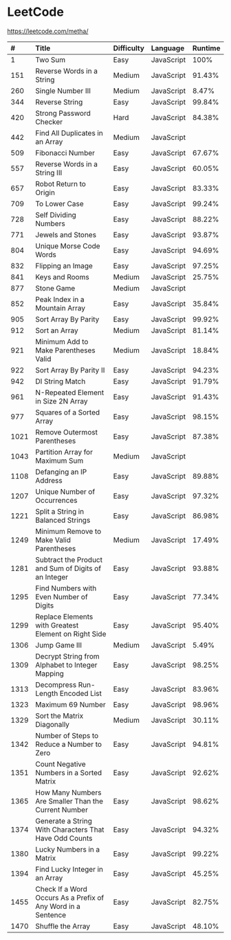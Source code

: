 # LeetCode

https://leetcode.com/metha/

| #    | Title                                                        | Difficulty | Language   | Runtime |
| :--- | :----------------------------------------------------------- | :--------- | :--------- | :------ |
| 1    | Two Sum                                                      | Easy       | JavaScript | 100%    |
| 151  | Reverse Words in a String                                    | Medium     | JavaScript | 91.43%  |
| 260  | Single Number III                                            | Medium     | JavaScript | 8.47%   |
| 344  | Reverse String                                               | Easy       | JavaScript | 99.84%  |
| 420  | Strong Password Checker                                      | Hard       | JavaScript | 84.38%  |
| 442  | Find All Duplicates in an Array                              | Medium     | JavaScript |         |
| 509  | Fibonacci Number                                             | Easy       | JavaScript | 67.67%  |
| 557  | Reverse Words in a String III                                | Easy       | JavaScript | 60.05%  |
| 657  | Robot Return to Origin                                       | Easy       | JavaScript | 83.33%  |
| 709  | To Lower Case                                                | Easy       | JavaScript | 99.24%  |
| 728  | Self Dividing Numbers                                        | Easy       | JavaScript | 88.22%  |
| 771  | Jewels and Stones                                            | Easy       | JavaScript | 93.87%  |
| 804  | Unique Morse Code Words                                      | Easy       | JavaScript | 94.69%  |
| 832  | Flipping an Image                                            | Easy       | JavaScript | 97.25%  |
| 841  | Keys and Rooms                                               | Medium     | JavaScript | 25.75%  |
| 877  | Stone Game                                                   | Medium     | JavaScript |         |
| 852  | Peak Index in a Mountain Array                               | Easy       | JavaScript | 35.84%  |
| 905  | Sort Array By Parity                                         | Easy       | JavaScript | 99.92%  |
| 912  | Sort an Array                                                | Medium     | JavaScript | 81.14%  |
| 921  | Minimum Add to Make Parentheses Valid                        | Medium     | JavaScript | 18.84%  |
| 922  | Sort Array By Parity II                                      | Easy       | JavaScript | 94.23%  |
| 942  | DI String Match                                              | Easy       | JavaScript | 91.79%  |
| 961  | N-Repeated Element in Size 2N Array                          | Easy       | JavaScript | 91.43%  |
| 977  | Squares of a Sorted Array                                    | Easy       | JavaScript | 98.15%  |
| 1021 | Remove Outermost Parentheses                                 | Easy       | JavaScript | 87.38%  |
| 1043 | Partition Array for Maximum Sum                              | Medium     | JavaScript |         |
| 1108 | Defanging an IP Address                                      | Easy       | JavaScript | 89.88%  |
| 1207 | Unique Number of Occurrences                                 | Easy       | JavaScript | 97.32%  |
| 1221 | Split a String in Balanced Strings                           | Easy       | JavaScript | 86.98%  |
| 1249 | Minimum Remove to Make Valid Parentheses                     | Medium     | JavaScript | 17.49%  |
| 1281 | Subtract the Product and Sum of Digits of an Integer         | Easy       | JavaScript | 93.88%  |
| 1295 | Find Numbers with Even Number of Digits                      | Easy       | JavaScript | 77.34%  |
| 1299 | Replace Elements with Greatest Element on Right Side         | Easy       | JavaScript | 95.40%  |
| 1306 | Jump Game III                                                | Medium     | JavaScript | 5.49%   |
| 1309 | Decrypt String from Alphabet to Integer Mapping              | Easy       | JavaScript | 98.25%  |
| 1313 | Decompress Run-Length Encoded List                           | Easy       | JavaScript | 83.96%  |
| 1323 | Maximum 69 Number                                            | Easy       | JavaScript | 98.96%  |
| 1329 | Sort the Matrix Diagonally                                   | Medium     | JavaScript | 30.11%  |
| 1342 | Number of Steps to Reduce a Number to Zero                   | Easy       | JavaScript | 94.81%  |
| 1351 | Count Negative Numbers in a Sorted Matrix                    | Easy       | JavaScript | 92.62%  |
| 1365 | How Many Numbers Are Smaller Than the Current Number         | Easy       | JavaScript | 98.62%  |
| 1374 | Generate a String With Characters That Have Odd Counts       | Easy       | JavaScript | 94.32%  |
| 1380 | Lucky Numbers in a Matrix                                    | Easy       | JavaScript | 99.22%  |
| 1394 | Find Lucky Integer in an Array                               | Easy       | JavaScript | 45.25%  |
| 1455 | Check If a Word Occurs As a Prefix of Any Word in a Sentence | Easy       | JavaScript | 82.75%  |
| 1470 | Shuffle the Array                                            | Easy       | JavaScript | 48.10%  |
